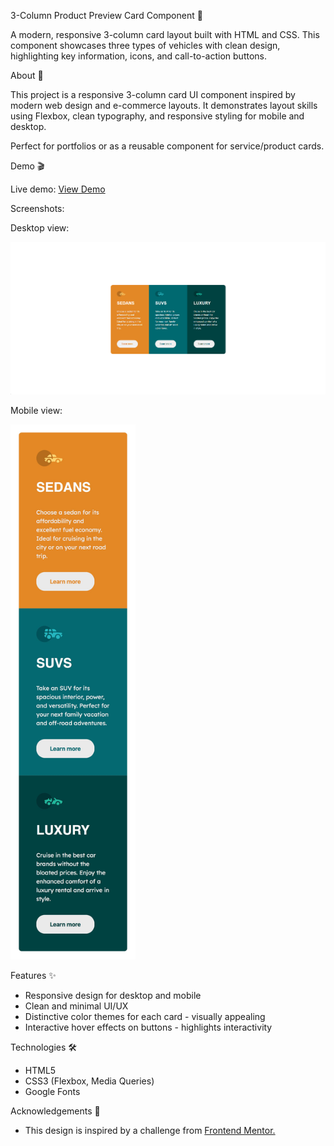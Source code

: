 3-Column Product Preview Card Component 🌸

A modern, responsive 3-column card layout built with HTML and CSS. This component showcases three types of vehicles with clean design, highlighting key information, icons, and call-to-action buttons.

About 📝

This project is a responsive 3-column card UI component inspired by modern web design and e-commerce layouts. It demonstrates layout skills using Flexbox, clean typography, and responsive styling for mobile and desktop.

Perfect for portfolios or as a reusable component for service/product cards.

Demo 🎬

Live demo: 
[View Demo](https://anile7.github.io/3-column-preview-card/)

<p>Screenshots:</p> 
<p>Desktop view:</p>
<img src="images/screenshot.png" alt="Desktop Screenshot">
<p>Mobile view:</p>
<img src="images/mobile-screenshot.jpg" alt="Mobile Screenshot" width="200">

Features ✨
- Responsive design for desktop and mobile
- Clean and minimal UI/UX
- Distinctive color themes for each card - visually appealing
- Interactive hover effects on buttons - highlights interactivity

Technologies 🛠️
- HTML5
- CSS3 (Flexbox, Media Queries)
- Google Fonts

Acknowledgements 🙏
- This design is inspired by a challenge from [Frontend Mentor.](https://www.frontendmentor.io/)
